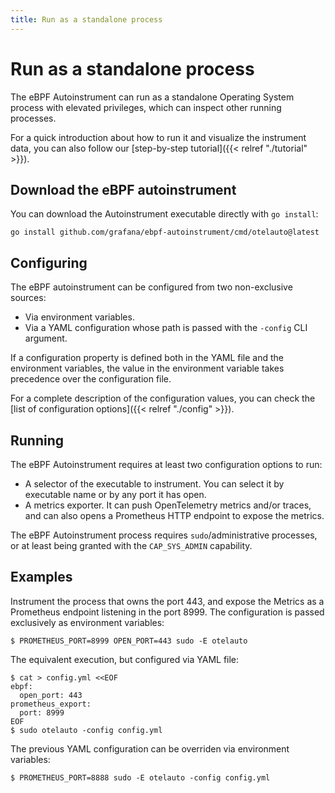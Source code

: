 ```yaml
---
title: Run as a standalone process
---
```


# Run as a standalone process

The eBPF Autoinstrument can run as a standalone Operating System process with
elevated privileges, which can inspect other running processes.

For a quick introduction about how to run it and visualize the instrument
data, you can also follow our [step-by-step tutorial]({{< relref "./tutorial" >}}).

## Download the eBPF autoinstrument

You can download the Autoinstrument executable directly with `go install`:

```
go install github.com/grafana/ebpf-autoinstrument/cmd/otelauto@latest
```

## Configuring

The eBPF autoinstrument can be configured from two non-exclusive sources:

* Via environment variables.
* Via a YAML configuration whose path is passed with the `-config` CLI argument.

If a configuration property is defined both in the YAML file and the environment
variables, the value in the environment variable takes precedence over the
configuration file.

For a complete description of the configuration values, you can check the
[list of configuration options]({{< relref "./config" >}}).

## Running

The eBPF Autoinstrument requires at least two configuration options to run:

* A selector of the executable to instrument. You can select it by executable name 
  or by any port it has open.
* A metrics exporter. It can push OpenTelemetry metrics and/or traces, and
  can also opens a Prometheus HTTP endpoint to expose the metrics.

The eBPF Autoinstrument process requires `sudo`/administrative processes, or at
least being granted with the `CAP_SYS_ADMIN` capability.

## Examples

Instrument the process that owns the port 443, and expose the Metrics as a
Prometheus endpoint listening in the port 8999. The configuration is passed
exclusively as environment variables:

```
$ PROMETHEUS_PORT=8999 OPEN_PORT=443 sudo -E otelauto
```

The equivalent execution, but configured via YAML file:

```
$ cat > config.yml <<EOF
ebpf:
  open_port: 443
prometheus_export:
  port: 8999
EOF
$ sudo otelauto -config config.yml
```

The previous YAML configuration can be overriden via environment variables:

```
$ PROMETHEUS_PORT=8888 sudo -E otelauto -config config.yml
```
